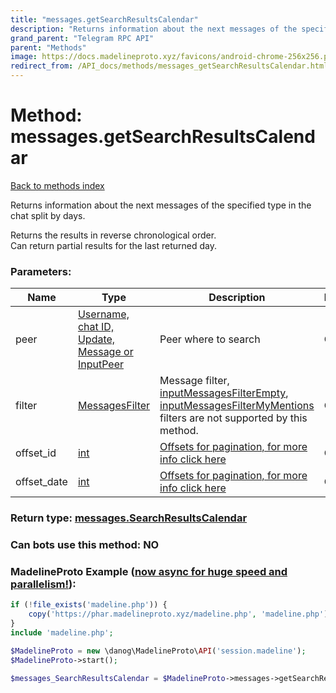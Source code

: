 ```yaml
---
title: "messages.getSearchResultsCalendar"
description: "Returns information about the next messages of the specified type in the chat split by days."
grand_parent: "Telegram RPC API"
parent: "Methods"
image: https://docs.madelineproto.xyz/favicons/android-chrome-256x256.png
redirect_from: /API_docs/methods/messages_getSearchResultsCalendar.html
---
```

# Method: messages.getSearchResultsCalendar
[Back to methods index](index.html)



Returns information about the next messages of the specified type in the chat split by days.

Returns the results in reverse chronological order.  
Can return partial results for the last returned day.

### Parameters:

| Name     |    Type       | Description | Required |
|----------|---------------|-------------|----------|
|peer|[Username, chat ID, Update, Message or InputPeer](/API_docs/types/InputPeer.html) | Peer where to search | Optional|
|filter|[MessagesFilter](/API_docs/types/MessagesFilter.html) | Message filter, [inputMessagesFilterEmpty](../constructors/inputMessagesFilterEmpty.html), [inputMessagesFilterMyMentions](../constructors/inputMessagesFilterMyMentions.html) filters are not supported by this method. | Optional|
|offset\_id|[int](/API_docs/types/int.html) | [Offsets for pagination, for more info click here](https://core.telegram.org/api/offsets) | Optional|
|offset\_date|[int](/API_docs/types/int.html) | [Offsets for pagination, for more info click here](https://core.telegram.org/api/offsets) | Optional|


### Return type: [messages.SearchResultsCalendar](/API_docs/types/messages.SearchResultsCalendar.html)

### Can bots use this method: **NO**


### MadelineProto Example ([now async for huge speed and parallelism!](https://docs.madelineproto.xyz/docs/ASYNC.html)):


```php
if (!file_exists('madeline.php')) {
    copy('https://phar.madelineproto.xyz/madeline.php', 'madeline.php');
}
include 'madeline.php';

$MadelineProto = new \danog\MadelineProto\API('session.madeline');
$MadelineProto->start();

$messages_SearchResultsCalendar = $MadelineProto->messages->getSearchResultsCalendar(peer: InputPeer, filter: MessagesFilter, offset_id: int, offset_date: int, );
```

